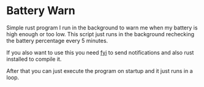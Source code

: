# Battery Warn

Simple rust program I run in the background to warn me when my battery is high enough or too low.
This script just runs in the background rechecking the battery percentage every 5 minutes.

If you also want to use this you need [fyi](https://codeberg.org/dnkl/fyi) to send notifications
and also rust installed to compile it.

After that you can just execute the program on startup and it just runs in a loop.
